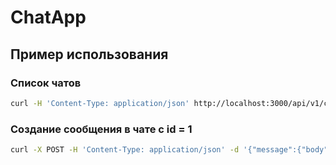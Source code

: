 # ChatApp

## Пример использования

### Список чатов

```sh
curl -H 'Content-Type: application/json' http://localhost:3000/api/v1/chats
```

### Создание сообщения в чате с id = 1

```sh
curl -X POST -H 'Content-Type: application/json' -d '{"message":{"body":"James Bond 2","chat_id":1}}' http://localhost:3000/api/v1/messages
```

